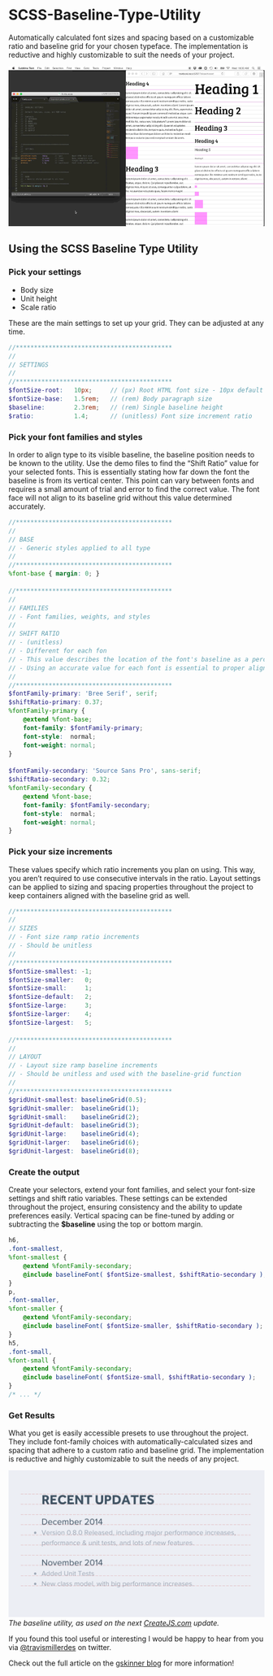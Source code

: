 # SCSS-Baseline-Type-Utility
Automatically calculated font sizes and spacing based on a customizable ratio and baseline grid for your chosen typeface. The implementation is reductive and highly customizable to suit the needs of your project.


![alt tag](assets/scss-baseline-type-utility.gif)


## Using the SCSS Baseline Type Utility
### Pick your settings
- Body size
- Unit height
- Scale ratio

These are the main settings to set up your grid. They can be adjusted at any time.


```scss
//*******************************************
//
// SETTINGS
//
//*******************************************
$fontSize-root:   10px;     // (px) Root HTML font size - 10px default
$fontSize-base:   1.5rem;   // (rem) Body paragraph size
$baseline:        2.3rem;   // (rem) Single baseline height
$ratio:           1.4;      // (unitless) Font size increment ratio
```


### Pick your font families and styles
In order to align type to its visible baseline, the baseline position needs to be known to the utility. Use the demo files to find the “Shift Ratio” value for your selected fonts. This is essentially stating how far down the font the baseline is from its vertical center. This point can vary between fonts and requires a small amount of trial and error to find the correct value. The font face will not align to its baseline grid without this value determined accurately.


```scss
//*******************************************
//
// BASE
// - Generic styles applied to all type
//
//*******************************************
%font-base { margin: 0; }

//*******************************************
//
// FAMILIES
// - Font families, weights, and styles
//
// SHIFT RATIO
// - (unitless)
// - Different for each fon
// - This value describes the location of the font's baseline as a percentage
// - Using an accurate value for each font is essential to proper alignment
//
//*******************************************
$fontFamily-primary: 'Bree Serif', serif;
$shiftRatio-primary: 0.37;
%fontFamily-primary {
    @extend %font-base;
    font-family: $fontFamily-primary;
    font-style:  normal;
    font-weight: normal;
}

$fontFamily-secondary: 'Source Sans Pro', sans-serif;
$shiftRatio-secondary: 0.32;
%fontFamily-secondary {
    @extend %font-base;
    font-family: $fontFamily-secondary;
    font-style:  normal;
    font-weight: normal;
}
```


### Pick your size increments
These values specify which ratio increments you plan on using. This way, you aren’t required to use consecutive intervals in the ratio. Layout settings can be applied to sizing and spacing properties throughout the project to keep containers aligned with the baseline grid as well.


```scss
//*******************************************
//
// SIZES
// - Font size ramp ratio increments
// - Should be unitless
//
//*******************************************
$fontSize-smallest: -1;
$fontSize-smaller:   0;
$fontSize-small:     1;
$fontSize-default:   2;
$fontSize-large:     3;
$fontSize-larger:    4;
$fontSize-largest:   5;

//*******************************************
//
// LAYOUT
// - Layout size ramp baseline increments
// - Should be unitless and used with the baseline-grid function
//
//*******************************************
$gridUnit-smallest: baselineGrid(0.5);
$gridUnit-smaller:  baselineGrid(1);
$gridUnit-small:    baselineGrid(2);
$gridUnit-default:  baselineGrid(3);
$gridUnit-large:    baselineGrid(4);
$gridUnit-larger:   baselineGrid(6);
$gridUnit-largest:  baselineGrid(8);
```


### Create the output
Create your selectors, extend your font families, and select your font-size settings and shift ratio variables. These settings can be extended throughout the project, ensuring consistency and the ability to update preferences easily. Vertical spacing can be fine-tuned by adding or subtracting the <strong>$baseline</strong> using the top or bottom margin.


```scss
h6,
.font-smallest,
%font-smallest {
    @extend %fontFamily-secondary;
    @include baselineFont( $fontSize-smallest, $shiftRatio-secondary );
}
p,
.font-smaller,
%font-smaller {
    @extend %fontFamily-secondary;
    @include baselineFont( $fontSize-smaller, $shiftRatio-secondary );
}
h5,
.font-small,
%font-small {
    @extend %fontFamily-secondary;
    @include baselineFont( $fontSize-small, $shiftRatio-secondary );
}
/* ... */
```


### Get Results
What you get is easily accessible presets to use throughout the project. They include font-family choices with automatically-calculated sizes and spacing that adhere to a custom ratio and baseline grid. The implementation is reductive and highly customizable to suit the needs of any project.


![alt tag](assets/baseline-result.gif)
_The baseline utility, as used on the next [CreateJS.com](http://createjs.com) update._


If you found this tool useful or interesting I would be happy to hear from you via [@travismillerdes](https://twitter.com/travismillerdes) on twitter.

Check out the full article on the [gskinner blog](http://blog.gskinner.com/archives/2015/05/better-typogra…ny-web-project.html) for more information!
